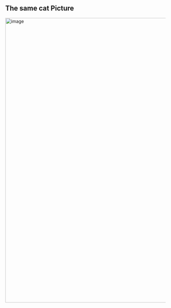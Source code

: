 ## The same cat Picture
<img width="896" height="896" alt="image" src="https://github.com/user-attachments/assets/abfbba6f-a43e-4ffb-a76d-e6a960f05a6d" />


